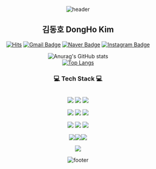  <div align=center>
  
![header](https://capsule-render.vercel.app/api?type=waving&&color=gradient&height=100&section=header&fontSize=90)
<br/>


	
  ## 김동호 DongHo Kim 
  [![Hits](https://hits.seeyoufarm.com/api/count/incr/badge.svg?url=https%3A%2F%2Fgithub.com%2Fkdomo&count_bg=%235194F0&title_bg=%23555555&icon=github.svg&icon_color=%23E7E7E7&title=visit&edge_flat=false)](https://hits.seeyoufarm.com)
  [![Gmail Badge](https://img.shields.io/badge/Gmail-EA4335?style=flat-square&logo=Gmail&logoColor=white&link=mailto:ehdgh894@gmail.com)](mailto:ehdgh894@gmail.com)
  [![Naver Badge](https://img.shields.io/badge/Naver-03C75A?style=flat-square&logo=Naver&logoColor=white&link=mailto:dongho5088@naver.com)](mailto:dongho5088@naver.com)
  [![Instagram Badge](https://img.shields.io/badge/Instagram-E4405F?style=flat-square&logo=Instagram&logoColor=white&link=https://instagram.com/d._.omo)](https://instagram.com/d._.omo)
  

![Anurag's GitHub stats](https://github-readme-stats.vercel.app/api?username=kdomo&include_all_commits=true&show_icons=true)
<br/>
[![Top Langs](https://github-readme-stats.vercel.app/api/top-langs/?username=kdomo&layout=compact)](https://github.com/kdomo/github-readme-stats)

  <h3>💻 Tech Stack 💻</h3>
 
<br/>
  <img src="https://img.shields.io/badge/Html5-E34F26?style=flat-square&logo=Html5&logoColor=white"/> <img src="https://img.shields.io/badge/Javascript-F7DF1E?style=flat-square&logo=Javascript&logoColor=white"/> <img src="https://img.shields.io/badge/CSS-1572B6?style=flat-square&logo=CSS3&logoColor=white"/>
  
<img src="https://img.shields.io/badge/Java-007396?style=flat-square&logo=Java&logoColor=white"/> <img src="https://img.shields.io/badge/Spring-6DB33F?style=flat-square&logo=Spring&logoColor=white"/> <img src="https://img.shields.io/badge/Oracle-F80000?style=flat-square&logo=Oracle&logoColor=white"/>
	
<img src="https://img.shields.io/badge/Spring Boot-6DB33F?style=flat-square&logo=Spring Boot&logoColor=white"/>	
<img src="https://img.shields.io/badge/Hibernate-59666C?style=flat-square&logo=Hibernate&logoColor=white"/>
<img src="https://img.shields.io/badge/Redis-DC382D?style=flat-square&logo=Redis&logoColor=white"/>
	
	

<img src="https://img.shields.io/badge/Jenkins-D24939?style=flat-square&logo=Jenkins&logoColor=white"/><img src="https://img.shields.io/badge/Docker-2496ED?style=flat-square&logo=Docker&logoColor=white"/><img src="https://img.shields.io/badge/Amazon AWS-232F3E?style=flat-square&logo=Amazon AWS&logoColor=white"/> 

  
<img src="https://img.shields.io/badge/IntelliJ IDEA-000000?style=flat-square&logo=IntelliJ IDEA&logoColor=white"/>
  
<br/>

![footer](https://capsule-render.vercel.app/api?type=waving&&color=gradient&height=100&section=footer&fontSize=90)

  </div>










